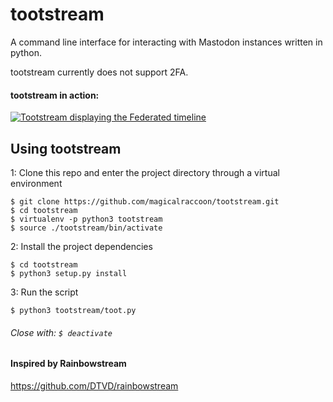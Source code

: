 # tootstream
A command line interface for interacting with Mastodon instances written in python.

tootstream currently does not support 2FA.

#### tootstream in action:
[![Tootstream displaying the Federated timeline](https://asciinema.org/a/3m87j1s402ic2llfp517okpv2.png)](https://asciinema.org/a/3m87j1s402ic2llfp517okpv2?t=7&speed=2)

## Using tootstream
1: Clone this repo and enter the project directory through a virtual environment
```
$ git clone https://github.com/magicalraccoon/tootstream.git
$ cd tootstream
$ virtualenv -p python3 tootstream
$ source ./tootstream/bin/activate
```
2: Install the project dependencies
```
$ cd tootstream
$ python3 setup.py install
```
3: Run the script
```
$ python3 tootstream/toot.py
```
###### Close with: `$ deactivate`

#### Inspired by Rainbowstream
https://github.com/DTVD/rainbowstream
